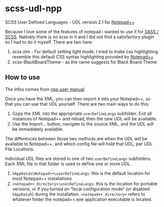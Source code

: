 # scss-udl-npp
SCSS User Defined Languages - UDL version 2.1 for [Notepad++][1]

Because I love some of the features of notepad i wanted to use it for [SASS / SCSS](http://sass-lang.com). Natively there is no scss in it and I did not find a satisfactory plugin so I had to do it myself. There are two here:
1. scss.xlm - For default setting light mode. I tried to make css highlighting resemble this default CSS syntax highlighting provided by [Notepad++][1]
2. scss-BlackBoardTheme - as the name suggests for Black Board Theme

## How to use

The infos comes from [npp user manual](https://npp-user-manual.org/docs/user-defined-language-system/#import-a-udl)

Once you have the XML, you can then import it into your Notepad++, so that you can use that UDL yourself. There are two main ways to do this:

1. Copy the XML into the appropriate `userDefineLangs` subfolder. Exit all instances of Notepad++ and reload, then the new UDL will be available.
2. Use the Import… button, navigate to the source XML, and the UDL will be immediately available.

The differences between those two methods are when the UDL will be available to Notepad++, and which config file will hold that UDL, per UDL File Locations.

Individual UDL files are stored in one of two `userDefineLangs` subfolders. Each XML file in that folder is used to define one or more UDL.

1. `%AppData%\Notepad++\userDefineLangs`: this is the default location for most Notepad++ installations
2. `<notepad++_directory>\userDefineLangs`: this is the location for portable versions, or if you turned on “local configuration mode” (or disabled `%AppData%`) during the installation. `<notepad++_directory>` refers to whatever folder the notepad++.exe application executable is located.



[1]: http://notepad-plus-plus.org/
